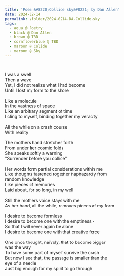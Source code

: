 ```yaml
---
title: 'Poem &#8220;Collide sky&#8221; by Dan Allen'
date: 2024-02-14
permalink: /folder/2024-0214-DA-Collide-sky
tags:
  - aqua @ Poetry
  - black @ Dan Allen
  - brown @ TBD
  - cornflowerblue @ TBD
  - maroon @ Colide
  - maroon @ Sky
---
```


<br>

<p>
I was a swell<br>
Then a wave<br>
Yet, I did not realize what I had become<br>
Until I lost my form to the shore<br>
<br>
Like a molecule<br>
In the vastness of space<br>
Like an arbitrary segment of time<br>
I cling to myself, binding together my veracity<br>
<br>
All the while on a crash course<br>
With reality<br>
<br>
The mothers hand stretches forth<br>
From under her cosmic folds<br>
She speaks softly a warning<br>
"Surrender before you collide"<br>
<br>
Her words form partial considerations within me<br>
Like thoughts fastened together haphazardly from<br>
random knowledge<br>
Like pieces of memories<br>
Laid about, for so long, in my well<br>
<br>
Still the mothers voice stays with me<br>
As her hand, all the while, removes pieces of my form<br>
<br>
I desire to become formless<br>
I desire to become one with the emptiness -<br>
So that I will never again be alone<br>
I desire to become one with that creative force<br>
<br>
One once thought, naïvely, that to become bigger<br>
was the way<br>
To have some part of myself survive the crash<br>
But now I see that, the passage is smaller than the<br>
eye of a needle<br>
Just big enough for my spirit to go through<br>
</p>